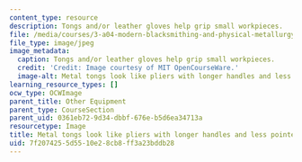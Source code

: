 ```yaml
---
content_type: resource
description: Tongs and/or leather gloves help grip small workpieces.
file: /media/courses/3-a04-modern-blacksmithing-and-physical-metallurgy-fall-2008/7f2074255d5510e28cb8ff3a23bddb28_037.jpg
file_type: image/jpeg
image_metadata:
  caption: Tongs and/or leather gloves help grip small workpieces.
  credit: 'Credit: Image courtesy of MIT OpenCourseWare.'
  image-alt: Metal tongs look like pliers with longer handles and less pointed jaws.
learning_resource_types: []
ocw_type: OCWImage
parent_title: Other Equipment
parent_type: CourseSection
parent_uid: 0361eb72-9d34-dbbf-676e-b5d6ea34713a
resourcetype: Image
title: Metal tongs look like pliers with longer handles and less pointed jaws
uid: 7f207425-5d55-10e2-8cb8-ff3a23bddb28
---
```

